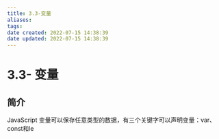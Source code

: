 ```yaml
---
title: 3.3-变量
aliases: 
tags: 
date created: 2022-07-15 14:38:39
date updated: 2022-07-15 14:38:39
---
```


# 3.3- 变量

## 简介
JavaScript 变量可以保存任意类型的数据，有三个关键字可以声明变量：var、const和le